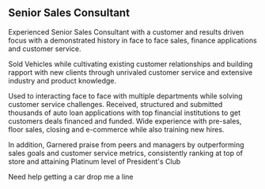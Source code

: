 ## Senior Sales Consultant

Experienced Senior Sales Consultant with a customer and results driven focus with a demonstrated history in face to face sales, finance applications and customer service. 

Sold Vehicles while cultivating existing customer relationships and building rapport with new clients through unrivaled customer service and extensive industry and product knowledge. 

Used to interacting face to face with multiple departments while solving customer service challenges. Received, structured and submitted thousands of auto loan applications with top financial institutions to get customers deals financed and funded. Wide experience with pre-sales, floor sales, closing and e-commerce while also training new hires.

In addition, Garnered praise from peers and managers by outperforming sales goals and customer service metrics, consistently ranking at top of store and attaining Platinum level of President's Club 

Need help getting a car drop me a line
